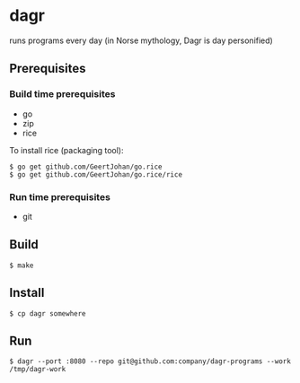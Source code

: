 dagr
====

runs programs every day (in Norse mythology, Dagr is day personified)

## Prerequisites

### Build time prerequisites

* go
* zip
* rice

To install rice (packaging tool):

    $ go get github.com/GeertJohan/go.rice
    $ go get github.com/GeertJohan/go.rice/rice

### Run time prerequisites

* git

## Build

    $ make

## Install

    $ cp dagr somewhere

## Run

    $ dagr --port :8080 --repo git@github.com:company/dagr-programs --work /tmp/dagr-work
